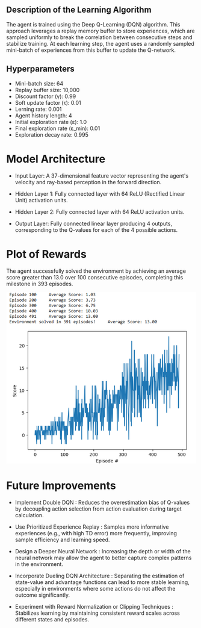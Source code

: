 ## Description of the Learning Algorithm

The agent is trained using the Deep Q-Learning (DQN) algorithm. This approach leverages a replay memory buffer to store experiences, which are sampled uniformly to break the correlation between consecutive steps and stabilize training. At each learning step, the agent uses a randomly sampled mini-batch of experiences from this buffer to update the Q-network.

## Hyperparameters
- Mini-batch size: 64
- Replay buffer size: 10,000
- Discount factor (γ): 0.99
- Soft update factor (τ): 0.01
- Lerning rate: 0.001
- Agent history length: 4
- Initial exploration rate (ε): 1.0
- Final exploration rate (ε_min): 0.01
- Exploration decay rate: 0.995

# Model Architecture
- Input Layer: A 37-dimensional feature vector representing the agent's velocity and ray-based perception in the forward direction.

- Hidden Layer 1: Fully connected layer with 64 ReLU (Rectified Linear Unit) activation units.

- Hidden Layer 2: Fully connected layer with 64 ReLU activation units.

- Output Layer: Fully connected linear layer producing 4 outputs, corresponding to the Q-values for each of the 4 possible actions.


# Plot of Rewards

The agent successfully solved the environment by achieving an average score greater than 13.0 over 100 consecutive episodes, completing this milestone in 393 episodes.

![](./img/trainedAgentResult.png)


# Future Improvements


- Implement Double DQN : Reduces the overestimation bias of Q-values by decoupling action selection from action evaluation during target calculation.

- Use Prioritized Experience Replay : Samples more informative experiences (e.g., with high TD error) more frequently, improving sample efficiency and learning speed.

- Design a Deeper Neural Network : Increasing the depth or width of the neural network may allow the agent to better capture complex patterns in the environment.

- Incorporate Dueling DQN Architecture : Separating the estimation of state-value and advantage functions can lead to more stable learning, especially in environments where some actions do not affect the outcome significantly.


- Experiment with Reward Normalization or Clipping Techniques : Stabilizes learning by maintaining consistent reward scales across different states and episodes.